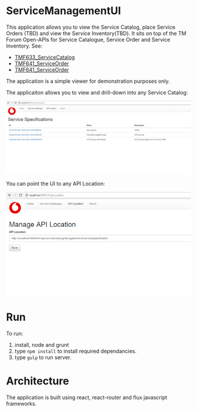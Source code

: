 # ServiceManagementUI

This application allows you to view the Service Catalog, place Service Orders (TBD) and view the Service Inventory(TBD). It sits on top of the TM Forum Open-APIs for Service Catalogue, Service Order and Service Inventory. See:

* [TMF633_ServiceCatalog](https://github.com/tmforum-apis/TMF633_ServiceCatalog)
* [TMF641_ServiceOrder](https://github.com/tmforum-apis/TMF641_ServiceOrder)
* [TMF641_ServiceOrder](https://github.com/tmforum-apis/TMF638_ServiceInventory)

The application is a simple viewer for demonstration purposes only.

The applicaiton allows you to view and drill-down into any Service Catalog:

![alt text](images/ServiceCatalogUI.png "View Service Catalog")

You can point the UI to any API Location:

![alt text](images/ServiceCatalogUIAPILocation.png "Change API Location")


# Run

To run:

1. install, node and grunt
2. type `npm install` to install required dependancies.
3. type `gulp` to run server.

# Architecture

The application is built using react, react-router and flux javascript frameworks.
